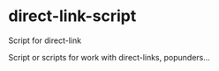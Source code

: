 # direct-link-script
Script for direct-link

Script or scripts for work with direct-links, popunders...
